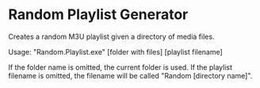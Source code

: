 # Random Playlist Generator
Creates a random M3U playlist given a directory of media files.

Usage:
"Random.Playlist.exe" [folder with files] [playlist filename]

If the folder name is omitted, the current folder is used. If the playlist filename is omitted, the filename will be called "Random [directory name]".
